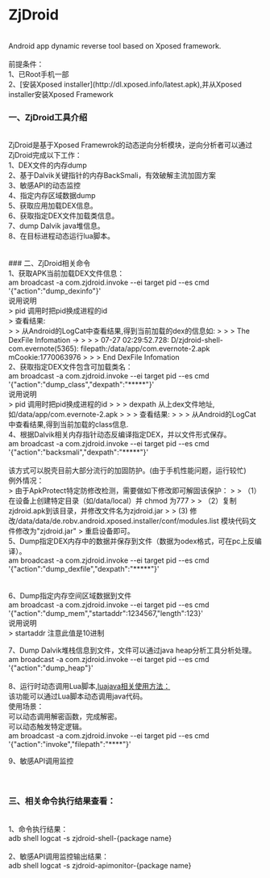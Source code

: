 ZjDroid
=======
<BR>
Android app dynamic reverse tool based on Xposed framework.<BR>
<BR>
前提条件：<BR>
1、已Root手机一部<BR>
2、[安装Xposed installer](http://dl.xposed.info/latest.apk),并从Xposed installer安装Xposed Framework<BR>

### 一、ZjDroid工具介绍
<BR>
ZjDroid是基于Xposed Framewrok的动态逆向分析模块，逆向分析者可以通过ZjDroid完成以下工作：<BR>
1、DEX文件的内存dump<BR>
2、基于Dalvik关键指针的内存BackSmali，有效破解主流加固方案<BR>
3、敏感API的动态监控<BR>
4、指定内存区域数据dump<BR>
5、获取应用加载DEX信息。<BR>
6、获取指定DEX文件加载类信息。<BR>
7、dump Dalvik java堆信息。<BR>
8、在目标进程动态运行lua脚本。<BR>
<BR>
<BR>
### 二、ZjDroid相关命令
<BR>
1、获取APK当前加载DEX文件信息：<BR>
am broadcast -a com.zjdroid.invoke --ei target pid --es cmd '{"action":"dump_dexinfo"}'<BR>
说用说明<BR>
> 	pid 调用时把pid换成进程的id<BR>
>  	查看结果:<BR>
> > 	从Android的LogCat中查看结果,得到当前加载的dex的信息如:
> 
> > 	The DexFile Infomation ->
> 
> > 	07-27 02:29:52.728: D/zjdroid-shell-com.evernote(5365): filepath:/data/app/com.evernote-2.apk mCookie:1770063976
> 
> > 	End DexFile Infomation

<BR>
2、获取指定DEX文件包含可加载类名：<BR>
am broadcast -a com.zjdroid.invoke --ei target pid --es cmd '{"action":"dump_class","dexpath":"*****"}'<BR>
说用说明<BR>
> 	pid 调用时把pid换成进程的id
> 
> > 	dexpath 从上dex文件地址,如/data/app/com.evernote-2.apk
> 
> >  查看结果:
> 
> > 	从Android的LogCat中查看结果,得到当前加载的class信息.

<BR>
4、根据Dalvik相关内存指针动态反编译指定DEX，并以文件形式保存。<BR>
am broadcast -a com.zjdroid.invoke --ei target pid --es cmd '{"action":"backsmali","dexpath":"*****"}'<BR>
<BR>
该方式可以脱壳目前大部分流行的加固防护。(由于手机性能问题，运行较忙)<BR>
例外情况：<BR>
> 由于ApkProtect特定防修改检测，需要做如下修改即可解固该保护：
> 
> （1）在设备上创建特定目录（如/data/local）并 chmod 为777
> 
> （2）复制zjdroid.apk到该目录，并修改文件名为zjdroid.jar
> 
>  (3) 修改/data/data/de.robv.android.xposed.installer/conf/modules.list 模块代码文件修改为"zjdroid.jar"
> 重启设备即可。

<BR>
5、Dump指定DEX内存中的数据并保存到文件（数据为odex格式，可在pc上反编译）。<BR>
am broadcast -a com.zjdroid.invoke --ei target pid --es cmd '{"action":"dump_dexfile","dexpath":"*****"}'<BR>
<BR>
<BR>
6、Dump指定内存空间区域数据到文件<BR>
am broadcast -a com.zjdroid.invoke --ei target pid --es cmd '{"action":"dump_mem","startaddr":1234567,"length":123}'<BR>
说用说明<BR>
> 	startaddr 注意此值是10进制

7、Dump Dalvik堆栈信息到文件，文件可以通过java heap分析工具分析处理。<BR>
am broadcast -a com.zjdroid.invoke --ei target pid --es cmd '{"action":"dump_heap"}'<BR>
<BR>
8、运行时动态调用Lua脚本,[luajava相关使用方法：](http://www.keplerproject.org/luajava/)<BR>
该功能可以通过Lua脚本动态调用java代码。<BR>
使用场景：<BR>
可以动态调用解密函数，完成解密。<BR>
可以动态触发特定逻辑。<BR>
am broadcast -a com.zjdroid.invoke --ei target pid --es cmd '{"action":"invoke","filepath":"****"}'<BR>

9、敏感API调用监控<BR>
<BR>
<BR>
### 三、相关命令执行结果查看：
<BR>
1、命令执行结果：<BR>
adb shell logcat -s zjdroid-shell-{package name}<BR>
<BR>
2、敏感API调用监控输出结果：<BR>
adb shell logcat -s zjdroid-apimonitor-{package name}<BR>
